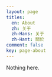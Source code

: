 ```yaml
---
layout: page
titles:
  en: About
  zh: 关于
  zh-Hans: 关于
  zh-Hant: 關於
comment: false
key: page-about
---
```


Nothing here.       
